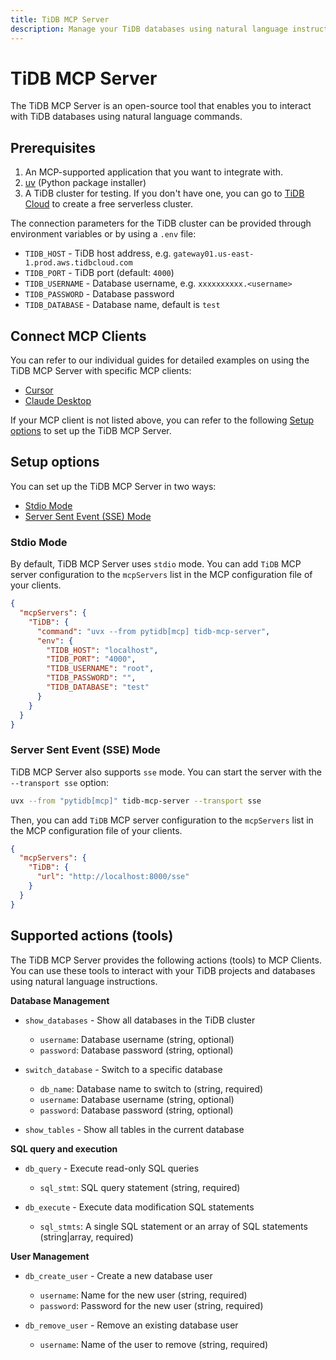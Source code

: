 ```yaml
---
title: TiDB MCP Server
description: Manage your TiDB databases using natural language instructions with the TiDB MCP Server.
---
```


# TiDB MCP Server

The TiDB MCP Server is an open-source tool that enables you to interact with TiDB databases using natural language commands.

## Prerequisites

1. An MCP-supported application that you want to integrate with.
2. [uv](https://docs.astral.sh/uv/getting-started/installation/) (Python package installer)
3. A TiDB cluster for testing. If you don't have one, you can go to [TiDB Cloud](https://tidbcloud.com/free-trial) to create a free serverless cluster.

The connection parameters for the TiDB cluster can be provided through environment variables or by using a `.env` file:

- `TIDB_HOST` - TiDB host address, e.g. `gateway01.us-east-1.prod.aws.tidbcloud.com`
- `TIDB_PORT` - TiDB port (default: `4000`)
- `TIDB_USERNAME` - Database username, e.g.  `xxxxxxxxxx.<username>`
- `TIDB_PASSWORD` - Database password
- `TIDB_DATABASE` - Database name, default is `test`


## Connect MCP Clients

You can refer to our individual guides for detailed examples on using the TiDB MCP Server with specific MCP clients:

- [Cursor](./tidb-mcp-cursor.md)
- [Claude Desktop](./tidb-mcp-claude-desktop.md)

If your MCP client is not listed above, you can refer to the following [Setup options](#setup-options) to set up the TiDB MCP Server.

## Setup options

You can set up the TiDB MCP Server in two ways:

- [Stdio Mode](#stdio-mode)
- [Server Sent Event (SSE) Mode](#server-sent-event-sse-mode)

### Stdio Mode

By default, TiDB MCP Server uses `stdio` mode. You can add `TiDB` MCP server configuration to the `mcpServers` list in the MCP configuration file of your clients.

```json
{
  "mcpServers": {
    "TiDB": {
      "command": "uvx --from pytidb[mcp] tidb-mcp-server",
      "env": {
        "TIDB_HOST": "localhost",
        "TIDB_PORT": "4000",
        "TIDB_USERNAME": "root",
        "TIDB_PASSWORD": "",
        "TIDB_DATABASE": "test"
      }
    }
  }
}
```

### Server Sent Event (SSE) Mode

TiDB MCP Server also supports `sse` mode. You can start the server with the `--transport sse` option:

```bash
uvx --from "pytidb[mcp]" tidb-mcp-server --transport sse
```

Then, you can add `TiDB` MCP server configuration to the `mcpServers` list in the MCP configuration file of your clients.

```json
{
  "mcpServers": {
    "TiDB": {
      "url": "http://localhost:8000/sse"
    }
  }
}
```

## Supported actions (tools)

The TiDB MCP Server provides the following actions (tools) to MCP Clients. You can use these tools to interact with your TiDB projects and databases using natural language instructions.

**Database Management**

- `show_databases` - Show all databases in the TiDB cluster

    * `username`: Database username (string, optional)
    * `password`: Database password (string, optional)

- `switch_database` - Switch to a specific database

    * `db_name`: Database name to switch to (string, required)
    * `username`: Database username (string, optional)
    * `password`: Database password (string, optional)

- `show_tables` - Show all tables in the current database

**SQL query and execution**

- `db_query` - Execute read-only SQL queries

    * `sql_stmt`: SQL query statement (string, required)

- `db_execute` - Execute data modification SQL statements

    * `sql_stmts`: A single SQL statement or an array of SQL statements (string|array, required)

**User Management**

- `db_create_user` - Create a new database user

    * `username`: Name for the new user (string, required)
    * `password`: Password for the new user (string, required)

- `db_remove_user` - Remove an existing database user

    * `username`: Name of the user to remove (string, required)
